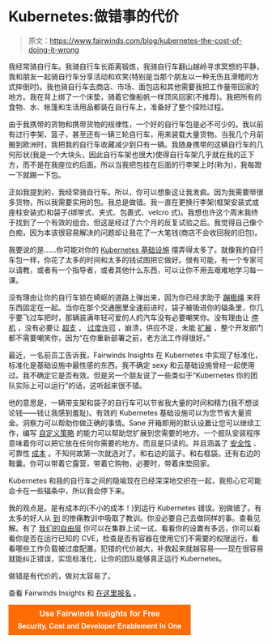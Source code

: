 # Kubernetes:做错事的代价

> 原文：<https://www.fairwinds.com/blog/kubernetes-the-cost-of-doing-it-wrong>

 我经常骑自行车。我骑自行车长距离锻炼，我骑自行车翻山越岭寻求冥想的平静，我和朋友一起骑自行车分享活动和欢笑(特别是当那个朋友以一种无伤且滑稽的方式摔倒时)。我也骑自行车去商店、市场、面包店和其他需要我把工作量带回家的地方。我在背上绑了一个床垫，骑着它像船帆一样顶风回家(不推荐)。我把所有的食物、水、帐篷和生活用品都装在自行车上，准备好了整个探险过程。

由于我携带的货物和携带货物的规律性，一个好的自行车包是必不可少的。我以前有过行李架、篮子，甚至还有一辆三轮自行车，用来装载大量货物。当我几个月前搬到欧洲时，我把我的自行车收藏减少到只有一辆。我随身携带的这辆自行车的几何形状(我是一个大块头，因此自行车架也很大)使得自行车架几乎就在我的正下方，而不是在我座位的后面。所以当我把包挂在后面的行李架上时(称为[](https://www.outdoorgearlab.com/topics/biking/best-bike-panniers))，我每蹬一下就踢一下包。

正如我提到的，我经常骑自行车。所以，你可以想象这让我发疯。因为我需要带很多货物，所以我需要实用的包。我总是做错。我一直在更换行李架(框架安装式或座柱安装式)和袋子(绑带式、夹式、包裹式、velcro 式)。我想也许这个周末我终于找到了一个有效的组合。但这是经过了六个月的反复试验之后。我觉得自己像个白痴，因为本该很容易解决的问题却让我花了一大笔钱(商店不会收回我的旧包)。

我要说的是……你可能对你的 [Kubernetes 基础设施](https://www.fairwinds.com/blog/is-your-kubernetes-infrastructure-production-grade) 摆弄得太多了。就像我的自行车包一样，你花了太多的时间和太多的钱试图把它做好。很有可能，有一个专家可以请教，或者有一个指导者，或者其他什么东西，可以让你不用去艰难地学习每一课。

没有理由让你的自行车锁在崎岖的道路上弹出来，因为你已经求助于 [蹦极绳](http://www.quickmeme.com/meme/3r0k3s) 来将东西固定在一起。当你在那个交通圈里全速前进时，袋子被吸进你的辐条里，你几乎要飞过车把时，那辆装满年轻可爱的人的汽车没有必要嘲笑你。没有理由让 [停机](https://www.fairwinds.com/blog/kubernetes-best-practices-reliability) ，没有必要让 [超支](https://www.fairwinds.com/blog/6-kubernetes-cost-control-strategies-you-need-for-2023) ， [过度许可](https://www.fairwinds.com/blog/over-provisioned-and-over-permissioned-containers-kubernetes) ，崩溃，供应不足，未能 [扩展](https://www.fairwinds.com/blog/the-secret-to-running-scalable-kubernetes-clusters-is-here) ，整个开发部门都不需要嘲笑你，因为“在你重新部署之前，老方法工作得很好。”

最近，一名前员工告诉我，Fairwinds Insights 在 Kubernetes 中实现了标准化，标准化是基础设施中最性感的东西。我不确定 sexy 和云基础设施曾经一起使用过。我不确定它是否有效。但是另一个朋友说了一些类似于“Kubernetes 你的团队实际上可以运行”的话，这听起来很不错。

他的意思是，一辆带支架和袋子的自行车可以节省我大量的时间和精力(我不想谈论钱——钱让我感到羞耻)。有效的 Kubernetes 基础设施可以为您节省大量资金。洞察力可以帮助你做正确的事情。Sane 开箱即用的默认设置让您可以继续工作，编写 [自定义策略](https://www.fairwinds.com/blog/kubernetes-policy-enforcement-for-developers) 的能力可以帮助您扩展到您需要的地方。一个舰队安装程序意味着你可以把它放在任何你需要的地方。而且是只读的。并且涵盖了 [安全性](https://www.fairwinds.com/kubernetes-security) 、可靠性 [成本](https://www.fairwinds.com/cloud-native-service-ownership) 。不知何故第一次就选对了。和右边的篮子。和右框袋。还有右边的鞍囊。你可以带着它露营，带着它购物，必要时，带着床垫回家。

Kubernetes 和我的自行车之间的隐喻现在已经深深地交织在一起，我担心它可能会卡在一些辐条中，所以我会停下来。

我的观点是。是有成本的(不小的成本！)到运行 Kubernetes 错误。别做错了。有太多的好人从 [到](https://www.fairwinds.com/kubernetes-maturity-model) 的惨痛教训中吸取了教训。你没必要自己去做同样的事。查看见解。有了 [我们的自由层](https://www.fairwinds.com/insights-pricing) 你可以在集群上试一试，看看你的设置有多远，你可以看看你是否在运行已知的 CVE，检查是否有容器在使用它们不需要的权限运行，看看哪些工作负载被过度配置。犯错的代价越大，补救起来就越容易——现在很容易就能纠正错误，实现标准化，让你的团队能够真正运行 Kubernetes。

做错是有代价的，做对太容易了。

查看 Fairwinds Insights 和 [在这里报名](https://www.fairwinds.com/insights-pricing) 。

[![Use Fairwinds Insights for Free Security, Cost and Developer Enablement In One](img/7c86296320eb01b215d8e2755e9c5b9d.png)](https://cta-redirect.hubspot.com/cta/redirect/2184645/34aa4987-a1f9-438a-a145-d7d82d5c479a)